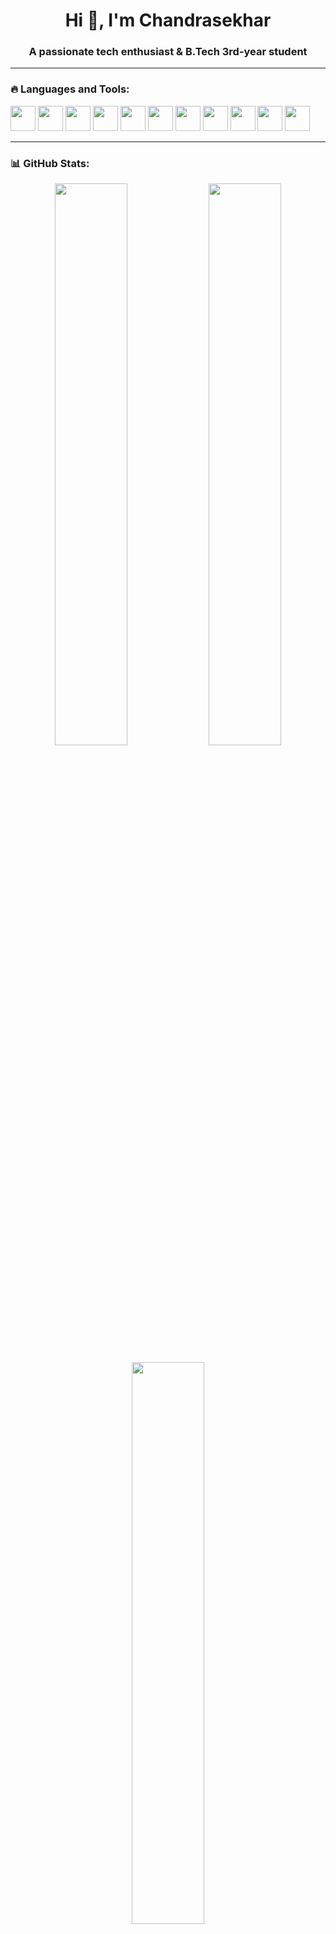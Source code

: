 <h1 align="center">Hi 👋, I'm Chandrasekhar</h1>
<h3 align="center">A passionate tech enthusiast & B.Tech 3rd-year student</h3>

---

### 🔥 Languages and Tools:

<p align="left">
  <img src="https://cdn.jsdelivr.net/gh/devicons/devicon/icons/c/c-original.svg" width="40"/>
  <img src="https://cdn.jsdelivr.net/gh/devicons/devicon/icons/cplusplus/cplusplus-original.svg" width="40"/>
  <img src="https://cdn.jsdelivr.net/gh/devicons/devicon/icons/python/python-original.svg" width="40"/>
  <img src="https://cdn.jsdelivr.net/gh/devicons/devicon/icons/html5/html5-original.svg" width="40"/>
  <img src="https://cdn.jsdelivr.net/gh/devicons/devicon/icons/css3/css3-original.svg" width="40"/>
  <img src="https://cdn.jsdelivr.net/gh/devicons/devicon/icons/javascript/javascript-original.svg" width="40"/>
  <img src="https://cdn.jsdelivr.net/gh/devicons/devicon/icons/react/react-original.svg" width="40"/>
  <img src="https://cdn.jsdelivr.net/gh/devicons/devicon/icons/mysql/mysql-original.svg" width="40"/>
  <img src="https://cdn.jsdelivr.net/gh/devicons/devicon/icons/mongodb/mongodb-original.svg" width="40"/>
  <img src="https://cdn.jsdelivr.net/gh/devicons/devicon/icons/bootstrap/bootstrap-original.svg" width="40"/>
  <img src="https://cdn.jsdelivr.net/gh/devicons/devicon/icons/git/git-original.svg" width="40"/>
</p>

---

### 📊 GitHub Stats:

<p align="center">
  <img src="https://github-readme-stats.vercel.app/api?username=Chandrasekhar152&show_icons=true&theme=tokyonight" width="48%" />
  <img src="https://github-readme-streak-stats.herokuapp.com/?user=Chandrasekhar152&theme=tokyonight" width="48%" />
</p>

<p align="center">
  <img src="https://github-readme-stats.vercel.app/api/top-langs/?username=Chandrasekhar152&layout=compact&theme=tokyonight" width="48%"/>
</p>

---

### 🏆 Achievements:
- ✅ Completed internships at 42Learn and GeeksforGeeks  
- 📊 Created dashboards using PowerBI with MySQL  
- 🎤 Conducted sessions on Google Solution Challenge & Prompt Engineering  
- 🚀 Leader of GDG On Campus @ PACE  
- 💡 Organized GDG WoW 2025 at GITAM University  

---

### 📫 Connect with Me:
- LinkedIn: [linkedin.com/in/chandrasekhar152](https://www.linkedin.com/in/chandrasekhar152/)
- GitHub: [github.com/Chandrasekhar152](https://github.com/Chandrasekhar152)

---
